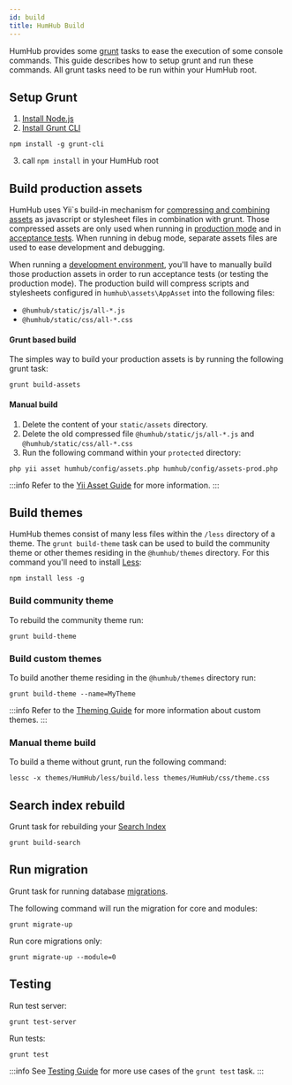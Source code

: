 ```yaml
---
id: build
title: HumHub Build
---
```


HumHub provides some [grunt](https://gruntjs.com/) tasks to ease the execution of some console commands. This guide describes how to setup
grunt and run these commands. All grunt tasks need to be run within your HumHub root.

## Setup Grunt 

 1. [Install Node.js](https://nodejs.org/en/download/package-manager/)
 2. [Install Grunt CLI](https://gruntjs.com/using-the-cli)
 
```console
npm install -g grunt-cli
```

 3. call `npm install` in your HumHub root

## Build production assets

HumHub uses Yii`s build-in mechanism for [compressing and combining assets](https://www.yiiframework.com/doc/guide/2.0/en/structure-assets#combining-compressing-assets)
as javascript or stylesheet files in combination with grunt. Those compressed assets are only used when running 
in [production mode](../admin/security.md#enable-production-mode) and in [acceptance tests](testing.md#run-acceptance-tests).
When running in debug mode, separate assets files are used to ease development and debugging.

When running a [development environment](environment.md#gitcomposer-installation), you'll have to manually build those
production assets in order to run acceptance tests (or testing the production mode). The production build will compress
scripts and stylesheets configured in `humhub\assets\AppAsset` into the following files:

- `@humhub/static/js/all-*.js`
- `@humhub/static/css/all-*.css`

#### Grunt based build

The simples way to build your production assets is by running the following grunt task:

```console
grunt build-assets
```

#### Manual build

1. Delete the content of your `static/assets` directory.
2. Delete the old compressed file `@humhub/static/js/all-*.js` and `@humhub/static/css/all-*.css`
2. Run the following command within your `protected` directory:

```console
php yii asset humhub/config/assets.php humhub/config/assets-prod.php
```

:::info
Refer to the [Yii Asset Guide](http://www.yiiframework.com/doc-2.0/guide-structure-assets.html#combining-compressing-assets)
for more information.
:::

## Build themes

HumHub themes consist of many less files within the `/less` directory of a theme. The `grunt build-theme` task can be used
to build the community theme or other themes residing in the `@humhub/themes` directory. For this command you'll need to
install [Less](http://lesscss.org/usage/):

```console
npm install less -g
```

### Build community theme

To rebuild the community theme run:

```console
grunt build-theme
```

### Build custom themes

To build another theme residing in the `@humhub/themes` directory run:

```console
grunt build-theme --name=MyTheme
```

:::info
Refer to the [Theming Guide](../theme/css.md) for more information about custom themes.
:::

### Manual theme build

To build a theme without grunt, run the following command:

```console
lessc -x themes/HumHub/less/build.less themes/HumHub/css/theme.css
```

## Search index rebuild

Grunt task for rebuilding your [Search Index](../admin/search.md)

```console
grunt build-search
```

## Run migration

Grunt task for running database [migrations](models.md#scheme-updates).

The following command will run the migration for core and modules:

```console
grunt migrate-up
```

Run core migrations only:

```console
grunt migrate-up --module=0
```
## Testing

Run test server:

```console
grunt test-server
```

Run tests:

```console
grunt test
```
:::info
See [Testing Guide](testing.md) for more use cases of the `grunt test` task.
:::
